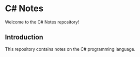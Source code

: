 # C# Notes

Welcome to the C# Notes repository!

## Introduction
This repository contains notes on the C# programming language. 

